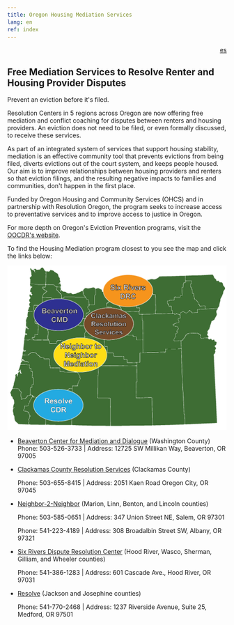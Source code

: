 ```yaml
---
title: Oregon Housing Mediation Services
lang: en
ref: index
---
```

<div style="text-align: right"><a href="/LEAME.html">es</a></div>

## Free Mediation Services to Resolve Renter and Housing Provider Disputes

Prevent an eviction before it's filed.

Resolution Centers in 5 regions across Oregon are now offering free mediation
and conflict coaching for disputes between renters and housing providers. An
eviction does not need to be filed, or even formally discussed, to receive
these services.

As part of an integrated system of services that support housing stability,
mediation is an effective community tool that prevents evictions from being
filed, diverts evictions out of the court system, and keeps people housed.
Our aim is to improve relationships between housing providers and renters so
that eviction filings, and the resulting negative impacts to families and
communities, don't happen in the first place.

Funded by Oregon Housing and Community Services (OHCS) and in partnership
with Resolution Oregon, the program seeks to increase access to preventative services and to improve access to justice in
Ore<F29><F28>gon.

For more depth on Oregon's Eviction Prevention programs, visit
the [OOCDR's website](https://law.uoregon.edu/academics/centers/adr/oocdr/eviction_prevention_mediation_demonstration).

To find the Housing Mediation program closest to you see the map and click the links below:

![Map of Oregon](/assets/map.png)

- [Beaverton Center for Mediation and Dialogue](https://www.beavertonoregon.gov/1531/Housing-Mediation) (Washington County) 
    Phone: 503-526-3733 | Address: 12725 SW Millikan Way, Beaverton, OR 97005
- [Clackamas County Resolution Services](https://www.clackamas.us/ccrs) (Clackamas County)
  
  Phone: 503-655-8415 | Address: 2051 Kaen Road Oregon City, OR 97045
- [Neighbor-2-Neighbor](http://www.n2nmediation.org/) (Marion, Linn, Benton, and Lincoln counties)
  
  Phone: 503-585-0651 | Address: 347 Union Street NE, Salem, OR 97301
  
  Phone: 541-223-4189 | Address: 308 Broadalbin Street SW, Albany, OR 97321
- [Six Rivers Dispute Resolution Center](http://www.6rivers.org/) (Hood River, Wasco, Sherman, Gilliam, and Wheeler counties)
  
  Phone: 541-386-1283 | Address: 601 Cascade Ave., Hood River, OR 97031
- [Resolve](https://resolvecenter.org/) (Jackson and Josephine counties)
  
  Phone: 541-770-2468 | Address: 1237 Riverside Avenue, Suite 25, Medford, OR 97501
